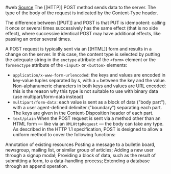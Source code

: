 #web 
[Source](https://developer.mozilla.org/en-US/docs/Web/HTTP/Methods/POST)
The [[HTTP]] POST method sends data to the server. The type of the body of the request is indicated by the Content-Type header.

The difference between [[PUT]] and POST is that PUT is idempotent: calling it once or several times successively has the same effect (that is no side effect), where successive identical POST may have additional effects, like passing an order several times.

A POST request is typically sent via an [[HTML]] form and results in a change on the server. In this case, the content type is selected by putting the adequate string in the `enctype` attribute of the `<form>` element or the `formenctype` attribute of the `<input>` or `<button>` elements:

- `application/x-www-form-urlencoded`: the keys and values are encoded in key-value tuples separated by `&`, with a `=` between the key and the value. Non-alphanumeric characters in both keys and values are URL encoded: this is the reason why this type is not suitable to use with binary data (use multipart/form-data instead)
- `multipart/form-data`: each value is sent as a block of data ("body part"), with a user agent-defined delimiter ("boundary") separating each part. The keys are given in the Content-Disposition header of each part.
- `text/plain`
When the POST request is sent via a method other than an HTML form — like via an `XMLHttpRequest` — the body can take any type. As described in the HTTP 1.1 specification, POST is designed to allow a uniform method to cover the following functions:

Annotation of existing resources
Posting a message to a bulletin board, newsgroup, mailing list, or similar group of articles;
Adding a new user through a signup modal;
Providing a block of data, such as the result of submitting a form, to a data-handling process;
Extending a database through an append operation.